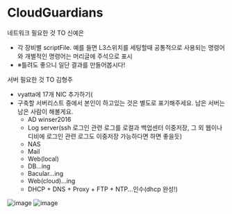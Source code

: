 # CloudGuardians
네트워크 필요한 것 TO 신예은
  - 각 장비별 scriptFile. 예를 들면 L3스위치를 세팅할때 공통적으로 사용되는 명령어와 개별적인 명령어는 머리글에 주석으로 표시
  - ※틀려도 좋으니 일단 결과를 만들어봅시다!


서버 필요한 것 TO 김형주
  - vyatta에 17개 NIC 추가하기(
  - 구축할 서버리스트 중에서 본인이 하고있는 것은 별도로 표기해주세요. 남은 서버는 남은 사람이 해볼게요.
    - AD winser2016
    - Log server(ssh 로그인 관련 로그를 로컬과 백업센터 이중저장, 그 외 웹이나 디비에 로그인 관련 로그도 이중저장 가능하다면 하면 좋을듯)
    - NAS
    - Mail
    - Web(local)
    - DB...ing
    - Bacular...ing
    - Web(cloud)...ing
    - DHCP + DNS + Proxy + FTP + NTP...인수(dhcp 완성!)


![image](https://github.com/user-attachments/assets/39541208-8798-4b2a-844b-db3758b5099e)
![image](https://github.com/user-attachments/assets/62318637-f373-4e8c-b0ca-b3d80ca21ba0)

